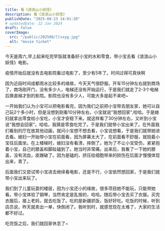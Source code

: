 ```yaml
---
title: 看《浪浪山小妖怪》
description: 看《浪浪山小妖怪》
publishDate: "2025-08-23 14:01:20"
# updatedDate: 22 Jan 2024
draft: false
coverImage: 
  src: "/public/202508/llsxyg.jpg"
  alt: "movie ticket"
---
```


今天是周六,早上起来吃完早饭就准备好小宝的水和零食，带小宝去看《浪浪山小妖怪》电影。

疫情开始后就没有去电影院看过电影了，至少有5年了。时间过得可真快啊

因为近段时间成都雨水比较多的缘故，今天天气很舒服。开车15分钟左右就到商场了，商场刚开门，没有多少人，电梯还没有开始运行，于是我们就走了2-3个电梯后换直梯才到的影院。影院也没有多少人，可能大多是起不来吧~

一开始我们认为小宝可以把电影看完，因为我们之前把小宝带去朋友家，她可以自己玩2个多小时，但是没想到刚看10分钟左右，小宝就说"我想回家",哈哈。于是媳妇就拿出零食给小宝吃，小宝才安稳下来。就这样看了30分钟左右，又听到小宝说"我想会回家"。哈哈，我猜是零食吃完了。于是我们就带小宝出来了。在外面我们看别的厅在放其他动画，就问小宝想不想去看，小宝说想看，于是我们就带她进去看。媳妇一开始带小宝在前面看，因为屏幕太大了，在前面看不舒服，就抱着小宝往后面坐。在上楼梯时，媳妇没有看清，摔倒了。她为了不让小宝受伤，紧紧抱着小宝，自己的膝盖和脚趾磕到了。她当时非常痛。出来后，我看了一下她的膝盖，没有流血，皮蹭破了。因为是磕的，挤压给细胞带来的损伤在后面才慢慢体现出来，青了。


后面我们又尝试带小宝进去继续看电影，还是不行，小宝依然想回家，于是我们就带小宝出来玩了。

我们到了儿童玩耍的楼层，因为小宝还小的缘故，很多项目她不能玩，只能带她看。带小宝体验了钢琴，当然肯定是乱按的，哈哈。随后带小宝去买了衣服。买完衣服后，接上老妈，就去吃饭了。吃的是新疆抓饭，饭好好吃。吃饭的时候，听到店员说，昨天就卖出一单，快倒闭了。我听到时，就感觉现在太难了，大家的生活都不好过。

吃完饭之后，我们就回家休息了~











